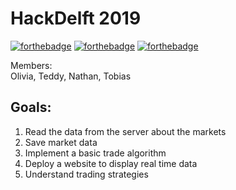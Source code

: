 # HackDelft 2019  
[![forthebadge](https://forthebadge.com/images/badges/fuck-it-ship-it.svg)](https://forthebadge.com) [![forthebadge](https://forthebadge.com/images/badges/gluten-free.svg)](https://forthebadge.com) [![forthebadge](https://forthebadge.com/images/badges/built-with-resentment.svg)](https://forthebadge.com) 

Members:  
Olivia, Teddy, Nathan, Tobias  

## Goals:  
1. Read the data from the server about the markets  
2. Save market data  
3. Implement a basic trade algorithm  
4. Deploy a website to display real time data  
5. Understand trading strategies  

